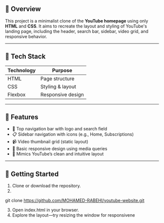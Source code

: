 ## 📄 Overview
This project is a minimalist clone of the **YouTube homepage** using only **HTML** and **CSS**. It aims to recreate the layout and styling of YouTube's landing page, including the header, search bar, sidebar, video grid, and responsive behavior.

---

## 🧰 Tech Stack

| Technology | Purpose             |
|------------|---------------------|
| HTML       | Page structure      |
| CSS        | Styling & layout    |
| Flexbox | Responsive design |

---

## 🎯 Features

- 🔎 Top navigation bar with logo and search field
- 📋 Sidebar navigation with icons (e.g., Home, Subscriptions)
- 📹 Video thumbnail grid (static layout)
- 📱 Basic responsive design using media queries
- 🎨 Mimics YouTube’s clean and intuitive layout

---

## 🚀 Getting Started

1. Clone or download the repository.
2. 
 git  clone https://github.com/MOHAMED-RABEHI/youtube-website.git

3. Open index.html in your browser.
4. Explore the layout—try resizing the window for responsivene
